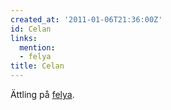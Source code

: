 ```yaml
---
created_at: '2011-01-06T21:36:00Z'
id: Celan
links:
  mention:
  - felya
title: Celan
---
```


Ättling på [felya].

  [felya]: felya

